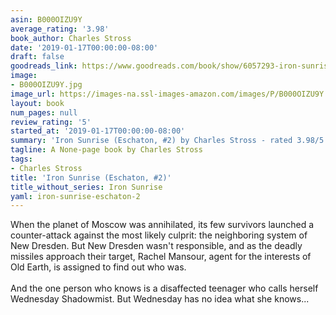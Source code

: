 ```yaml
---
asin: B000OIZU9Y
average_rating: '3.98'
book_author: Charles Stross
date: '2019-01-17T00:00:00-08:00'
draft: false
goodreads_link: https://www.goodreads.com/book/show/6057293-iron-sunrise
image:
- B000OIZU9Y.jpg
image_url: https://images-na.ssl-images-amazon.com/images/P/B000OIZU9Y.01._SCLZZZZZZZ.jpg
layout: book
num_pages: null
review_rating: '5'
started_at: '2019-01-17T00:00:00-08:00'
summary: 'Iron Sunrise (Eschaton, #2) by Charles Stross - rated 3.98/5 on Goodreads'
tagline: A None-page book by Charles Stross
tags:
- Charles Stross
title: 'Iron Sunrise (Eschaton, #2)'
title_without_series: Iron Sunrise
yaml: iron-sunrise-eschaton-2
---
```


When the planet of Moscow was annihilated, its few survivors launched a counter-attack against the most likely culprit: the neighboring system of New Dresden. But New Dresden wasn't responsible, and as the deadly missiles approach their target, Rachel Mansour, agent for the interests of Old Earth, is assigned to find out who was. <br /><br /> And the one person who knows is a disaffected teenager who calls herself Wednesday Shadowmist. But Wednesday has no idea what she knows...
